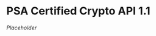 <!--
SPDX-FileCopyrightText: Copyright 2022 Arm Limited and/or its affiliates <open-source-office@arm.com>
SPDX-License-Identifier: CC-BY-SA-4.0
-->

# PSA Certified Crypto API 1.1

*Placeholder*
